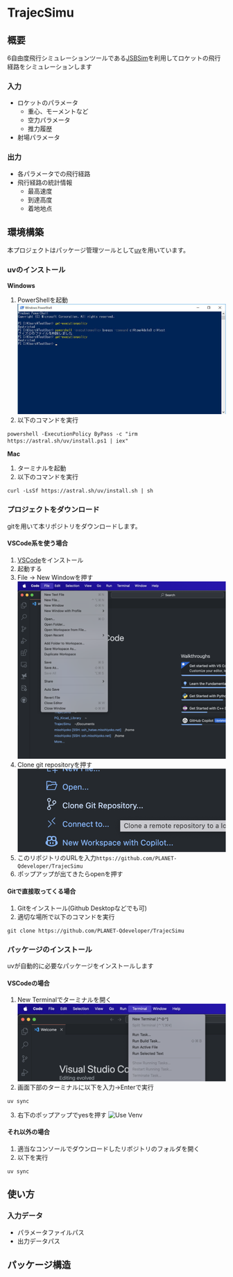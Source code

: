 # TrajecSimu

## 概要
6自由度飛行シミュレーションツールである[JSBSim](https://github.com/JSBSim-Team/jsbsim)を利用してロケットの飛行経路をシミュレーションします

### 入力
- ロケットのパラメータ
  - 重心、モーメントなど
  - 空力パラメータ
  - 推力履歴
- 射場パラメータ

### 出力
- 各パラメータでの飛行経路
- 飛行経路の統計情報
  - 最高速度
  - 到達高度
  - 着地地点


## 環境構築
本プロジェクトはパッケージ管理ツールとして[uv](https://github.com/astral-sh/uv)を用いています。

### uvのインストール
**Windows**
1. PowerShellを起動
![Powershell](images/powershell.png)
2. 以下のコマンドを実行
```shell
powershell -ExecutionPolicy ByPass -c "irm https://astral.sh/uv/install.ps1 | iex"
```

**Mac**
1. ターミナルを起動
2. 以下のコマンドを実行
```shell
curl -LsSf https://astral.sh/uv/install.sh | sh
```

### プロジェクトをダウンロード
gitを用いて本リポジトリをダウンロードします。

#### VSCode系を使う場合
1. [VSCode]()をインストール
2. 起動する
3. File -> New Windowを押す
![New Window](images/newwindow.png)
4. Clone git repositoryを押す
![Clone Git repository](images/clonerepo.png)
5. このリポジトリのURLを入力`https://github.com/PLANET-Qdeveloper/TrajecSimu`
6. ポップアップが出てきたらopenを押す

#### Gitで直接取ってくる場合
1. Gitをインストール(Github Desktopなどでも可)
2. 適切な場所で以下のコマンドを実行
```shell
git clone https://github.com/PLANET-Qdeveloper/TrajecSimu
```

### パッケージのインストール
uvが自動的に必要なパッケージをインストールします

#### VSCodeの場合
1. New Terminalでターミナルを開く
![New Terminal](images/openterminal.png)
2. 画面下部のターミナルに以下を入力->Enterで実行
```shell
uv sync
```
3. 右下のポップアップでyesを押す
![Use Venv](images/usevenv.png)

#### それ以外の場合
1. 適当なコンソールでダウンロードしたリポジトリのフォルダを開く
2. 以下を実行
```shell
uv sync
```

## 使い方
### 入力データ
- パラメータファイルパス
- 出力データパス


## パッケージ構造
